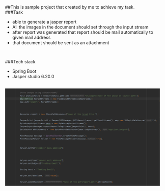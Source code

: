 ##This is sample project that created by me to achieve my task.<br>
###Task
<ul>
<li>able to generate a jasper report</li>
<li>All the images in the document should set through the input stream</li>
<li>after report was generated that report should be mail automatically to given mail address</li>
<li>that document should be sent as an attachment</li>
</ul>

<br>

###Tech stack
<ul>
<li>Spring Boot</li>
<li>Jasper studio 6.20.0</li>
</ul>

<br>

<img src="src/main/assests/Capture.PNG" alt="">